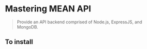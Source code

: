 # Mastering MEAN API
> Provide an API backend comprised of Node.js, ExpressJS, and MongoDB.


## To install

